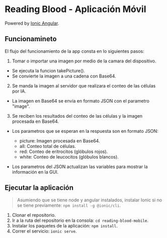 # Reading Blood - Aplicación Móvil

Powered by [Ionic Angular](https://ionicframework.com/docs/angular/overview).

## Funcionamineto

El flujo del funcionamiento de la app consta en lo siguientes pasos:

1. Tomar o importar una imagen por medio de la camara del dispositivo.
  - Se ejecuta la funcion takePicture().
  - Se convierte la imagen a una cadena con Base64.

2. Se manda la imagen al servidor que realizara el conteo de las células por IA.
  - La imagen en Base64 se envia en formato JSON con el parametro "image".

3. Se reciben los resultados del conteo de las células y la imagen procesada en Base64.
  - Los parametros que se esperan en la respuesta son en formato JSON:
    + picture: Imagen procesada en Base64.
    + all: Conteo total de células.
    + red: Conteo de eritrocitos (glóbulos rojos).
    + white: Conteo de leucocitos (glóbulos blancos).

  - Los parametros del JSON actualizan las variables para mostrar la información en la GUI.

## Ejecutar la aplicación

> Asumiendo que se tiene node y angular instalados, instalar Ionic si no se tiene previamente: `npm install -g @ionic/cli`.

1. Clonar el repositorio.
2. Ir a la ruta del repositorio en la consola: `cd reading-blood-mobile`.
3. Instalar los paquetes de la aplicación: `npm install`.
4. Correr el servicio: `ionic serve`.
